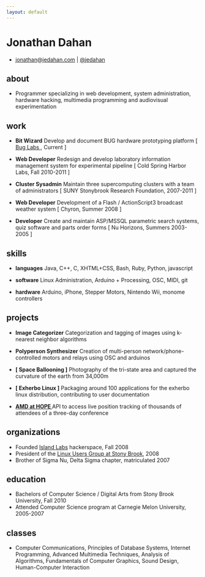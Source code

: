 ```yaml
---
layout: default
---
```


Jonathan Dahan
==============
 *  [jonathan]@[jedahan.com] | [@jedahan]

about
-----
 * Programmer specializing in web development, system administration, hardware
   hacking, multimedia programming and audiovisual experimentation

work
----
 * __Bit Wizard__
    Develop and document BUG hardware prototyping platform
      [ [ Bug Labs ], Current ]

 * __Web Developer__
    Redesign and develop laboratory information management system for experimental pipeline
      [ Cold Spring Harbor Labs, Fall 2010-2011 ]

 * __Cluster Sysadmin__
    Maintain three supercomputing clusters with a team of administrators
      [ SUNY Stonybrook Research Foundation, 2007-2011 ]

 * __Web Developer__
    Development of a Flash / ActionScript3 broadcast weather system
      [ Chyron, Summer 2008 ]

 * __Developer__
    Create and maintain ASP/MSSQL parametric search systems, quiz software and parts order forms
      [ Nu Horizons, Summers 2003-2005 ]

skills
------
 * __languages__
     Java, C++, C, XHTML+CSS, Bash, Ruby, Python, javascript

 * __software__
     Linux Administration, Arduino + Processing, OSC, MIDI, git

 * __hardware__
     Arduino, iPhone, Stepper Motors, Nintendo Wii, monome controllers

projects
--------
 * __Image Categorizer__
     Categorization and tagging of images using k-nearest neighbor algorithms

 * __Polyperson Synthesizer__
     Creation of multi-person network/phone-controlled motors and relays using OSC and arduinos

 * __[ Space Ballooning ]__
     Photography of the tri-state area and captured the curvature of the earth from 34,000m

 * __[ Exherbo Linux ]__
     Packaging around 100 applications for the exherbo linux distribution, contributing to user documentation

 * __[ AMD at HOPE ]__
     API to access live position tracking of thousands of attendees of a three-day conference

organizations
-------------

 * Founded [Island Labs] hackerspace, Fall 2008
 * President of the [Linux Users Group at Stony Brook], 2008
 * Brother of Sigma Nu, Delta Sigma chapter, matriculated 2007

education
---------

 * Bachelors of Computer Science / Digital Arts from Stony Brook University, Fall 2010
 * Attended Computer Science program at Carnegie Melon University, 2005-2007

classes
-------
 * Computer Communications, Principles of Database Systems, Internet Programming,
Advanced Multimedia Techniques, Analysis of Algorithms, Fundamentals of Computer
Graphics, Sound Design, Human-Computer Interaction


[@jedahan]: http://twitter.com/jedahan
[jonathan]: mailto:jonathan@jedahan.com
[jedahan.com]: http://jedahan.com

[ Image_Categorizer ]: #
[ Polyperson_Synthesizer ]: #
[ Space_Ballooning ]: http://islandlabs.org/space
[ Exherbo_Linux ]: http://summer.exherbo.org/repositories/jedahan
[ AMD at HOPE ]: http://amd.hope.net
[ BUG Labs ]: http://buglabs.net

[Island Labs]: http://islandlabs.org
[Linux Users Group at Stony Brook]: http://lugsb.org
